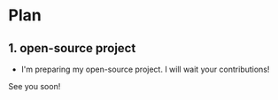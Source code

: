 # Plan
## 1. open-source project
- I'm preparing my open-source project. I will wait your contributions!

See you soon!
